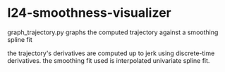# I24-smoothness-visualizer

graph_trajectory.py graphs the computed trajectory against a smoothing spline fit

the trajectory's derivatives are computed up to jerk using discrete-time derivatives. 
the smoothing fit used is interpolated univariate spline fit. 
